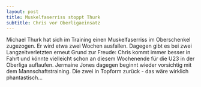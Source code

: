 ```yaml
---
layout: post
title: Muskelfaserriss stoppt Thurk
subtitle: Chris vor Oberligaeinsatz
---
```


Michael Thurk hat sich im Training einen Muskelfaserriss im Oberschenkel zugezogen. Er wird etwa zwei Wochen ausfallen. Dagegen gibt es bei zwei Langzeitverletzten erneut Grund zur Freude: Chris kommt immer besser in Fahrt und könnte vielleicht schon an diesem Wochenende für die U23 in der Oberliga auflaufen. Jermaine Jones dagegen beginnt wieder vorsichtig mit dem Mannschaftstraining. Die zwei in Topform zurück - das wäre wirklich phantastisch...


